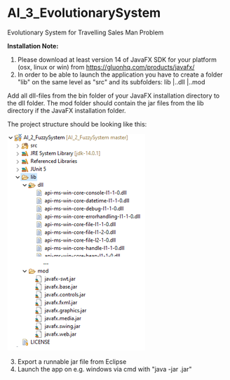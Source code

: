 # AI_3_EvolutionarySystem
Evolutionary System for Travelling Sales Man Problem

<b>Installation Note:</b>

1. Please download at least version 14 of JavaFX SDK for your platform (osx, linux or win) from https://gluonhq.com/products/javafx/ 
2. In order to be able to launch the application you have to create a folder "lib" on the same level as "src" and its subfolders:
lib
  |..dll
  |..mod

Add all dll-files from the bin folder of your JavaFX installation directory to the dll folder.
The mod folder should contain the jar files from the lib directory if the JavaFX installation folder.

The project structure should be looking like this:

![alt text](/doc/project_structure.png?raw=true)

3. Export a runnable jar file from Eclipse
4. Launch the app on e.g. windows via cmd with "java -jar <appname>.jar"
